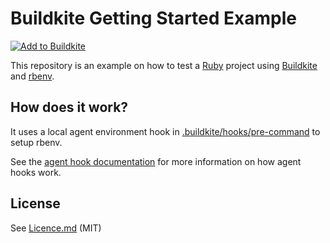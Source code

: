 # Buildkite Getting Started Example

[![Add to Buildkite](https://buildkite.com/button.svg)](https://buildkite.com/new?welcome)

This repository is an example on how to test a [Ruby](https://www.ruby-lang.org/en/) project using [Buildkite](https://buildkite.com/) and [rbenv](https://github.com/rbenv/rbenv). 

## How does it work?



It uses a local agent environment hook in [.buildkite/hooks/pre-command](.buildkite/hooks/pre-command) to setup rbenv.

See the [agent hook documentation](https://buildkite.com/docs/agent/hooks) for more information on how agent hooks work.

## License

See [Licence.md](Licence.md) (MIT)